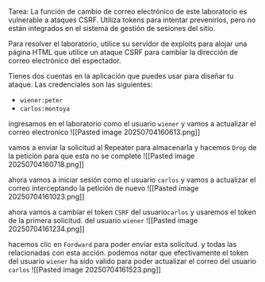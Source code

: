 Tarea: La función de cambio de correo electrónico de este laboratorio es vulnerable a ataques CSRF. Utiliza tokens para intentar prevenirlos, pero no están integrados en el sistema de gestión de sesiones del sitio.

Para resolver el laboratorio, utilice su servidor de exploits para alojar una página HTML que utilice un ataque CSRF para cambiar la dirección de correo electrónico del espectador.

Tienes dos cuentas en la aplicación que puedes usar para diseñar tu ataque. Las credenciales son las siguientes:

- `wiener:peter`
- `carlos:montoya`

ingresamos en el laboratorio como el usuario `wiener` y vamos a actualizar el correo electronico
![[Pasted image 20250704160613.png]]

vamos a enviar la solicitud al Repeater para almacenarla y hacemos `Drop` de la petición para que esta no se complete
![[Pasted image 20250704160718.png]]

ahora vamos a iniciar sesión como el usuario `carlos` y vamos a actualizar el correo interceptando la petición de nuevo
![[Pasted image 20250704161023.png]]

ahora vamos a cambiar el token `CSRF` del usuario`carlos` y usaremos el token de la primera solicitud. del usuario `wiener` 
![[Pasted image 20250704161234.png]]

hacemos clic en `Fordward` para poder enviar esta solicitud. y todas las relacionadas con esta acción. podemos notar que efectivamente el token del usuario `wiener` ha sido valido para poder actualizar el correo del usuario `carlos` 
![[Pasted image 20250704161523.png]]

